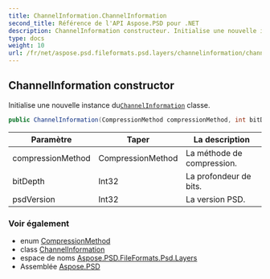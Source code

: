 ```yaml
---
title: ChannelInformation.ChannelInformation
second_title: Référence de l'API Aspose.PSD pour .NET
description: ChannelInformation constructeur. Initialise une nouvelle instance duChannelInformation classe.
type: docs
weight: 10
url: /fr/net/aspose.psd.fileformats.psd.layers/channelinformation/channelinformation/
---
```

## ChannelInformation constructor

Initialise une nouvelle instance du[`ChannelInformation`](../) classe.

```csharp
public ChannelInformation(CompressionMethod compressionMethod, int bitDepth, int psdVersion)
```

| Paramètre | Taper | La description |
| --- | --- | --- |
| compressionMethod | CompressionMethod | La méthode de compression. |
| bitDepth | Int32 | La profondeur de bits. |
| psdVersion | Int32 | La version PSD. |

### Voir également

* enum [CompressionMethod](../../../aspose.psd.fileformats.psd/compressionmethod/)
* class [ChannelInformation](../)
* espace de noms [Aspose.PSD.FileFormats.Psd.Layers](../../channelinformation/)
* Assemblée [Aspose.PSD](../../../)


